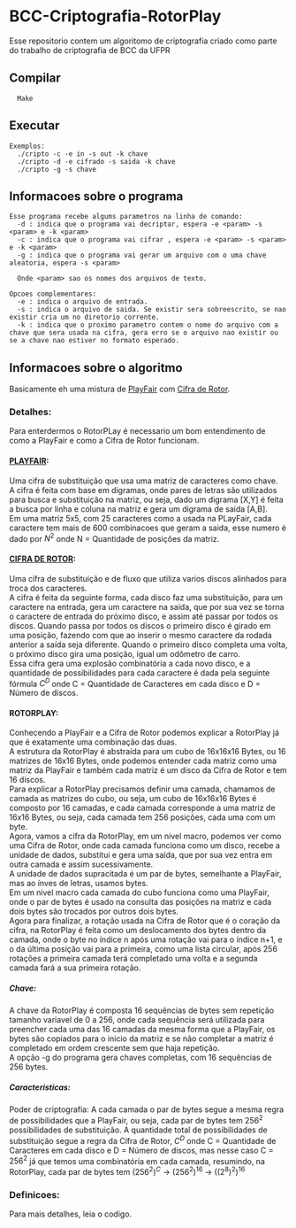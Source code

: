 # BCC-Criptografia-RotorPlay
Esse repositorio contem um algoritomo de criptografia criado como parte do trabalho de criptografia de BCC da UFPR

## Compilar
```
  Make
```
## Executar
```
Exemplos:
  ./cripto -c -e in -s out -k chave
  ./cripto -d -e cifrado -s saida -k chave
  ./cripto -g -s chave
```

## Informacoes sobre o programa
```
Esse programa recebe algums parametros na linha de comando:
  -d : indica que o programa vai decriptar, espera -e <param> -s <param> e -k <param>
  -c : indica que o programa vai cifrar , espera -e <param> -s <param> e -k <param>
  -g : indica que o programa vai gerar um arquivo com o uma chave aleatoria, espera -s <param>

  Onde <param> sao os nomes dos arquivos de texto.

Opcoes complementares:
  -e : indica o arquivo de entrada.
  -s : indica o arquivo de saida. Se existir sera sobreescrito, se nao existir cria um no diretorio corrente.
  -k : indica que o proximo parametro contem o nome do arquivo com a chave que sera usada na cifra, gera erro se o arquivo nao existir ou se a chave nao estiver no formato esperado.
```

## Informacoes sobre o algoritmo
Basicamente eh uma mistura de [PlayFair](https://en.wikipedia.org/wiki/Playfair_cipher) com [Cifra de Rotor](https://en.wikipedia.org/wiki/Rotor_machine).  

### Detalhes:
Para enterdermos o RotorPLay é necessario um bom entendimento de como a PlayFair e como a Cifra de Rotor funcionam.  

#### [PLAYFAIR](https://en.wikipedia.org/wiki/Playfair_cipher):  
Uma cifra de substituição que usa uma matriz de caracteres como chave.  
A cifra é feita com base em digramas, onde pares de letras são utilizados para busca e substituição na matriz, ou seja, dado um digrama [X,Y] é feita a busca por linha e coluna na matriz e gera um digrama de saida [A,B].  
Em uma matriz 5x5, com 25 caracteres como a usada na PLayFair, cada caractere tem mais de 600 combinacoes que geram a saida, esse numero é dado por $N^2$ onde N = Quantidade de posições da matriz.  

#### [CIFRA DE ROTOR](https://en.wikipedia.org/wiki/Rotor_machine):  
Uma cifra de substituição e de fluxo que utiliza varios discos alinhados para troca dos caracteres.  
A cifra é feita da seguinte forma, cada disco faz uma substituição, para um caractere na entrada, gera um caractere na saída, que por sua vez se torna o caractere de entrada do próximo disco, e assim até passar por todos os discos. Quando passa por todos os discos o primeiro disco é girado em uma posição, fazendo com que ao inserir o mesmo caractere da rodada anterior a saída seja diferente. Quando o primeiro disco completa uma volta, o próximo disco gira uma posição, igual um odômetro de carro.  
Essa cifra gera uma explosão combinatória a cada novo disco, e a quantidade de possibilidades para cada caractere é dada pela seguinte fórmula $C^D$ onde C = Quantidade de Caracteres em cada disco e D = Número de discos.  

#### ROTORPLAY:  
Conhecendo a PlayFair e a Cifra de Rotor podemos explicar a RotorPlay já que é exatamente uma combinação das duas.  
A estrutura da RotorPlay é abstraída para um cubo de 16x16x16 Bytes, ou 16 matrizes de 16x16 Bytes, onde podemos entender cada matriz como uma matriz da PlayFair e também cada matriz é um disco da Cifra de Rotor e tem 16 discos.  
Para explicar a RotorPlay precisamos definir uma camada, chamamos de camada as matrizes do cubo, ou seja, um cubo de 16x16x16 Bytes é composto por 16 camadas, e cada camada corresponde a uma matriz de 16x16 Bytes, ou seja, cada camada tem 256 posições, cada uma com um byte.  
Agora, vamos a cifra da RotorPlay, em um nivel macro, podemos ver como uma Cifra de Rotor, onde cada camada funciona como um disco, recebe a unidade de dados, substitui e gera uma saída, que por sua vez entra em outra camada e assim sucessivamente.  
A unidade de dados supracitada é um par de bytes, semelhante a PlayFair, mas ao ínves de letras, usamos bytes.   
Em um nivel macro cada camada do cubo funciona como uma PlayFair, onde o par de bytes é usado na consulta das posições na matriz e cada dois bytes são trocados por outros dois bytes.  
Agora para finalizar, a rotação usada na Cifra de Rotor que é o coração da cifra, na RotorPlay é feita como um deslocamento dos bytes dentro da camada, onde o byte no índice n após uma rotação vai para o índice n+1, e o da última posição vai para a primeira, como uma lista circular, após 256 rotações a primeira camada terá completado uma volta e a segunda camada fará a sua primeira rotação. 

##### Chave:
A chave da RotorPlay é composta 16 sequências de bytes sem repetição tamanho variavel de 0 a 256, onde cada sequência será utilizada para preencher cada uma das 16 camadas da mesma forma que a PlayFair, os bytes são copiados para o inicio da matriz e se não completar a matriz é completado em ordem crescente sem que haja repetição.  
A opção -g do programa gera chaves completas, com 16 sequências de 256 bytes.  

##### Caracteristicas:
Poder de criptografia: A cada camada o par de bytes segue a mesma regra de possibilidades que a PlayFair, ou seja, cada par de bytes tem $256^2$ possibilidades de substituição. A quantidade total de possibilidades de substituição segue a regra da Cifra de Rotor, $C^D$ onde C = Quantidade de Caracteres em cada disco e D = Número de discos, mas nesse caso C = $256^2$ já que temos uma combinatória em cada camada, resumindo, na RotorPlay, cada par de bytes tem $(256^2)^C$ -> $(256^2)^16$ -> $((2^8)^2)^16$

### Definicoes:

Para mais detalhes, leia o codigo.
